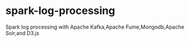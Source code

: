 # spark-log-processing
Spark log processing with Apache Kafka,Apache Fume,Mongodb,Apache Solr,and D3.js
